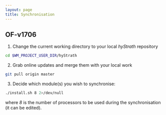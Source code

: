 ```yaml
---
layout: page
title: Synchronisation
--- 
```


## OF-v1706   

1. Change the current working directory to your local *hyStrath* repository
```sh 
cd $WM_PROJECT_USER_DIR/hyStrath
```
2. Grab online updates and merge them with your local work
```sh
git pull origin master  
``` 
3. Decide which module(s) you wish to synchronise:
```sh
./install.sh 8 2>/dev/null
```

where _8_ is the number of processors to be used during the synchronisation (it can be edited).

